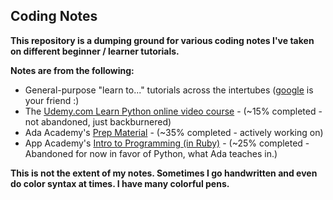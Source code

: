 ## Coding Notes
**This repository is a dumping ground for various coding notes I've taken on different beginner / learner tutorials.**  
  
**Notes are from the following:**  
 - General-purpose "learn to..." tutorials across the intertubes ([google](http://letmegooglethat.com/?q=Python%2C+Ruby%2C+Javascript+programming+beginner+tutorial) is your friend :)  
 - The [Udemy.com Learn Python online video course](https://www.udemy.com/course/complete-python-bootcamp/) - (~15% completed - not abandoned, just backburnered)  
 - Ada Academy's [Prep Material](https://github.com/Ada-Developers-Academy/ada-build/tree/master/intro-to-python) - (~35% completed - actively working on)  
 - App Academy's [Intro to Programming (in Ruby)](https://open.appacademy.io/learn/full-stack-online/intro-to-programming/welcome) - (~25% completed - Abandoned for now in favor of Python, what Ada teaches in.)  
  
**This is not the extent of my notes. Sometimes I go handwritten and even do color syntax at times. I have many colorful pens.**   

